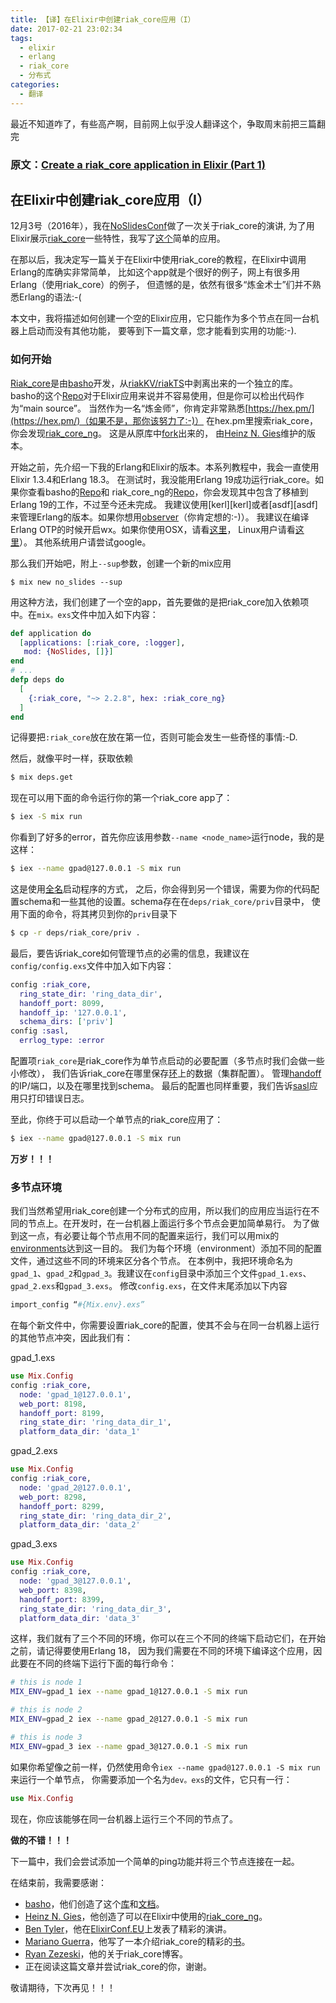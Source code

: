 ```yaml
---
title: 【译】在Elixir中创建riak_core应用（I）
date: 2017-02-21 23:02:34
tags:
  - elixir
  - erlang
  - riak_core
  - 分布式
categories:
  - 翻译
---
```


最近不知道咋了，有些高产啊，目前网上似乎没人翻译这个，争取周末前把三篇翻完


### 原文：[Create a riak_core application in Elixir (Part 1)](https://medium.com/@GPad/create-a-riak-core-application-in-elixir-part-1-41354c1f26c3)


## 在Elixir中创建riak_core应用（I）

12月3号（2016年），我在[NoSlidesConf][conf]做了一次关于riak_core的演讲,
为了用Elixir展示[riak_core][riak_core]一些特性，我写了[这个][example]简单的应用。

[conf]: http://www.noslidesconf.net/#schedule
[example]: https://github.com/gpad/no_slides

在那以后，我决定写一篇关于在Elixir中使用riak_core的教程，在Elixir中调用Erlang的库确实非常简单，
比如这个app就是个很好的例子，网上有很多用Erlang（使用riak_core）的例子，
但遗憾的是，依然有很多“炼金术士”们并不熟悉Erlang的语法:-(

本文中，我将描述如何创建一个空的Elixir应用，它只能作为多个节点在同一台机器上启动而没有其他功能，
要等到下一篇文章，您才能看到实用的功能:-).


### 如何开始
[Riak_core][riak_core]是由[basho][basho]开发，从[riakKV/riakTS][riak]中剥离出来的一个独立的库。
basho的这个[Repo][riak_core]对于Elixir应用来说并不容易使用，但是你可以检出代码作为“main source”。
当然作为一名“炼金师”，你肯定非常熟悉[https://hex.pm/](https://hex.pm/)（如果不是，那你该努力了:-)）
在hex.pm里搜索riak_core，你会发现[riak_core_ng][riak_core_ng]。
这是从原库中[fork](https://github.com/project-fifo/riak_core)出来的，
由[Heinz N. Gies][HNG]维护的版本。

开始之前，先介绍一下我的Erlang和Elixir的版本。本系列教程中，我会一直使用Elixir 1.3.4和Erlang 18.3。
在测试时，我没能用Erlang 19成功运行riak_core。如果你查看basho的[Repo][riak_core]和
riak_core_ng的[Repo][riak_core_ng]，你会发现其中包含了移植到Erlang 19的工作，不过至今还未完成。
我建议使用[kerl][kerl]或者[asdf][asdf]来管理Erlang的版本。如果你想用[observer][observer]（你肯定想的:-)）。
我建议在编译Erlang OTP的时候开启wx。如果你使用OSX，请看[这里](http://featurebranch.com/howto-getting-wx-to-work-with-erlang-r16b02-on-os-x/)，
Linux用户请看[这里](http://stackoverflow.com/questions/32934641/how-to-get-erlang-to-show-ui-components-debugger-and-observer-on-linux)）。
其他系统用户请尝试google。

那么我们开始吧，附上`--sup`参数，创建一个新的mix应用

```bashe
$ mix new no_slides --sup
```

用这种方法，我们创建了一个空的app，首先要做的是把riak_core加入依赖项中。在`mix。exs`文件中加入如下内容：
```elixir
def application do
  [applications: [:riak_core, :logger],
   mod: {NoSlides, []}]
end
# ...
defp deps do
  [
    {:riak_core, "~> 2.2.8", hex: :riak_core_ng}
  ]
end
```

记得要把`:riak_core`放在放在第一位，否则可能会发生一些奇怪的事情:-D.

然后，就像平时一样，获取依赖

```bash
$ mix deps.get
```

现在可以用下面的命令运行你的第一个riak_core app了：

```bash
$ iex -S mix run
```

你看到了好多的error，首先你应该用参数`--name <node_name>`运行node，我的是这样：

```bash
$ iex --name gpad@127.0.0.1 -S mix run
```

这是使用[全名](http://erlang.org/doc/reference_manual/distributed.html)启动程序的方式，
之后，你会得到另一个错误，需要为你的代码配置schema和一些其他的设置。schema存在在`deps/riak_core/priv`目录中，
使用下面的命令，将其拷贝到你的`priv`目录下

```bash
$ cp -r deps/riak_core/priv .
```

最后，要告诉riak_core如何管理节点的必需的信息，我建议在`config/config.exs`文件中加入如下内容：

```elixir
config :riak_core,
  ring_state_dir: 'ring_data_dir',
  handoff_port: 8099,
  handoff_ip: '127.0.0.1',
  schema_dirs: ['priv']
config :sasl,
  errlog_type: :error
```

配置项`riak_core`是riak_core作为单节点启动的必要配置（多节点时我们会做一些小修改），
我们告诉riak_core在哪里保存[环](https://github.com/basho/riak_core/wiki#ring)上的数据（集群配置）。
管理[handoff](https://github.com/basho/riak_core/wiki/Handoffs)的IP/端口，以及在哪里找到schema。
最后的配置也同样重要，我们告诉[sasl](http://erlang.org/doc/man/sasl_app.html)应用只打印错误日志。

至此，你终于可以启动一个单节点的riak_core应用了：

```bash
$ iex --name gpad@127.0.0.1 -S mix run
```

**万岁！！！**


### 多节点环境

我们当然希望用riak_core创建一个分布式的应用，所以我们的应用应当运行在不同的节点上。在开发时，在一台机器上面运行多个节点会更加简单易行。
为了做到这一点，有必要让每个节点用不同的配置来运行，我们可以用mix的[environments](http://elixir-lang.org/getting-started/mix-otp/introduction-to-mix.html#environments)达到这一目的。
我们为每个环境（environment）添加不同的配置文件，通过这些不同的环境来区分各个节点。
在本例中，我把环境命名为`gpad_1`、`gpad_2`和`gpad_3`。我建议在`config`目录中添加三个文件`gpad_1.exs`、`gpad_2.exs`和`gpad_3.exs`。
修改`config.exs`，在文件末尾添加以下内容

```elixir
import_config “#{Mix.env}.exs”
```

在每个新文件中，你需要设置riak_core的配置，使其不会与在同一台机器上运行的其他节点冲突，因此我们有：

gpad_1.exs
```elixir
use Mix.Config
config :riak_core,
  node: 'gpad_1@127.0.0.1',
  web_port: 8198,
  handoff_port: 8199,
  ring_state_dir: 'ring_data_dir_1',
  platform_data_dir: 'data_1'
```

gpad_2.exs
```elixir
use Mix.Config
config :riak_core,
  node: 'gpad_2@127.0.0.1',
  web_port: 8298,
  handoff_port: 8299,
  ring_state_dir: 'ring_data_dir_2',
  platform_data_dir: 'data_2'
```

gpad_3.exs
```elixir
use Mix.Config
config :riak_core,
  node: 'gpad_3@127.0.0.1',
  web_port: 8398,
  handoff_port: 8399,
  ring_state_dir: 'ring_data_dir_3',
  platform_data_dir: 'data_3'
```

这样，我们就有了三个不同的环境，你可以在三个不同的终端下启动它们，在开始之前，请记得要使用Erlang 18，
因为我们需要在不同的环境下编译这个应用，因此要在不同的终端下运行下面的每行命令：
```bash
# this is node 1
MIX_ENV=gpad_1 iex --name gpad_1@127.0.0.1 -S mix run

# this is node 2
MIX_ENV=gpad_2 iex --name gpad_2@127.0.0.1 -S mix run

# this is node 3
MIX_ENV=gpad_3 iex --name gpad_3@127.0.0.1 -S mix run
```

如果你希望像之前一样，仍然使用命令`iex --name gpad@127.0.0.1 -S mix run`来运行一个单节点，
你需要添加一个名为`dev。exs`的文件，它只有一行：
```elixir
use Mix.Config
```

现在，你应该能够在同一台机器上运行三个不同的节点了。

**做的不错！！！**


下一篇中，我们会尝试添加一个简单的ping功能并将三个节点连接在一起。

在结束前，我需要感谢：
* [basho][basho]，他们创造了这个[库][riak_core]和[文档](http://basho.com/search/?q=riak_core)。
* [Heinz N. Gies][HNG]，他创造了可以在Elixir中使用的[riak_core_ng][riak_core_ng]。
* [Ben Tyler](https://github.com/kanatohodets)，他在[ElixirConf.EU](http://www.elixirconf.eu/elixirconf2016/ben-tyler)上发表了精彩的演讲。
* [Mariano Guerra](https://twitter.com/warianoguerra)，他写了一本介绍riak_core的精彩的[书](https://marianoguerra.github.io/little-riak-core-book/)。
* [Ryan Zezeski](https://twitter.com/rzezeski)，他的关于riak_core博客。
* 正在阅读这篇文章并尝试riak_core的你，谢谢。

敬请期待，下次再见！！！



[HNG]: https://twitter.com/heinz_gies
[riak_core]: https://github.com/basho/riak_core
[riak_core_ng]: https://hex.pm/packages/riak_core_ng
[riak]: https://github.com/basho/riak
[basho]: http://basho.com
[observer]: http://erlang.org/doc/apps/observer/observer_ug.html

